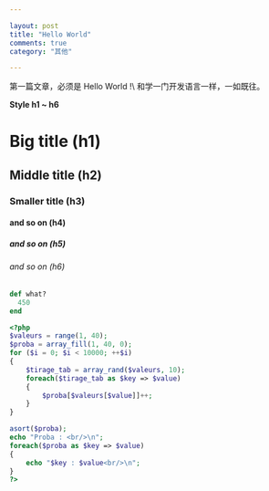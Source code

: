 ```yaml
---

layout: post
title: "Hello World"
comments: true
category: "其他"

---
```


第一篇文章，必须是 Hello World !\\
和学一门开发语言一样，一如既往。


**Style h1 ~ h6**

# Big title (h1)

## Middle title (h2)

### Smaller title (h3)

#### and so on (h4)

##### and so on (h5)

###### and so on (h6)


~~~ ruby
def what?
  450
end
~~~

~~~ php
<?php
$valeurs = range(1, 40);
$proba = array_fill(1, 40, 0);
for ($i = 0; $i < 10000; ++$i)
{
    $tirage_tab = array_rand($valeurs, 10);
    foreach($tirage_tab as $key => $value)
    {
        $proba[$valeurs[$value]]++;
    }
}

asort($proba);
echo "Proba : <br/>\n";
foreach($proba as $key => $value)
{
    echo "$key : $value<br/>\n";
}
?>
~~~